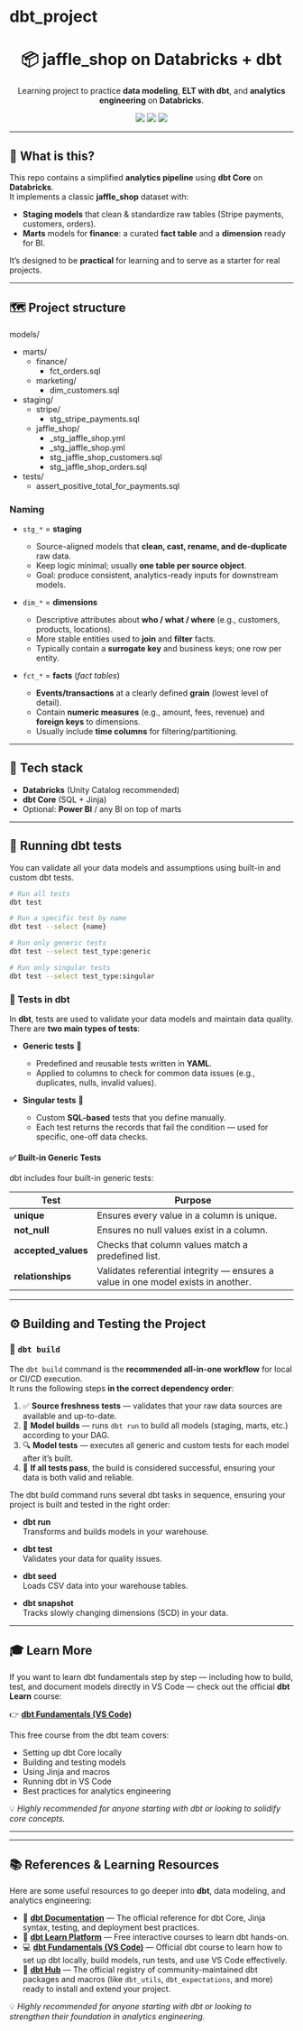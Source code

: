 # dbt_project

<h1 align="center">📦 jaffle_shop on Databricks + dbt</h1>

<p align="center">
  Learning project to practice <b>data modeling</b>, <b>ELT with dbt</b>, and <b>analytics engineering</b> on <b>Databricks</b>.
</p>

<p align="center">
  <img src="https://img.shields.io/badge/dbt-SQL%20models-ea5252?logo=dbt&logoColor=white" />
  <img src="https://img.shields.io/badge/Databricks-Lakehouse-ff3621?logo=databricks&logoColor=white" />
  <img src="https://img.shields.io/badge/Orchestration-CLI-blue" />
</p>

---

## 🚀 What is this?

This repo contains a simplified **analytics pipeline** using **dbt Core** on **Databricks**.  
It implements a classic **jaffle_shop** dataset with:

- **Staging models** that clean & standardize raw tables (Stripe payments, customers, orders).
- **Marts** models for **finance**: a curated **fact table** and a **dimension** ready for BI.

It’s designed to be **practical** for learning and to serve as a starter for real projects.

---

## 🗺️ Project structure

models/
- marts/
  - finance/
    - fct_orders.sql
  - marketing/
    - dim_customers.sql
- staging/
  - stripe/
    - stg_stripe_payments.sql
  - jaffle_shop/
    - _stg_jaffle_shop.yml
    - _stg_jaffle_shop.yml
    - stg_jaffle_shop_customers.sql
    - stg_jaffle_shop_orders.sql
- tests/
  - assert_positive_total_for_payments.sql


### Naming

- `stg_*` = **staging**
  - Source-aligned models that **clean, cast, rename, and de-duplicate** raw data.
  - Keep logic minimal; usually **one table per source object**.
  - Goal: produce consistent, analytics-ready inputs for downstream models.

- `dim_*` = **dimensions**
  - Descriptive attributes about **who / what / where** (e.g., customers, products, locations).
  - More stable entities used to **join** and **filter** facts.
  - Typically contain a **surrogate key** and business keys; one row per entity.

- `fct_*` = **facts** (*fact tables*)
  - **Events/transactions** at a clearly defined **grain** (lowest level of detail).
  - Contain **numeric measures** (e.g., amount, fees, revenue) and **foreign keys** to dimensions.
  - Usually include **time columns** for filtering/partitioning.
    
---

## 🧰 Tech stack

- **Databricks** (Unity Catalog recommended)
- **dbt Core** (SQL + Jinja)
- Optional: **Power BI** / any BI on top of marts

---

## 🧪 Running dbt tests

You can validate all your data models and assumptions using built-in and custom dbt tests.

```bash
# Run all tests
dbt test

# Run a specific test by name
dbt test --select {name}

# Run only generic tests
dbt test --select test_type:generic

# Run only singular tests
dbt test --select test_type:singular
```

### 🧪 Tests in dbt

In **dbt**, tests are used to validate your data models and maintain data quality.  
There are **two main types of tests**:

- **Generic tests** 🧱  
  - Predefined and reusable tests written in **YAML**.  
  - Applied to columns to check for common data issues (e.g., duplicates, nulls, invalid values).  

- **Singular tests** 🎯  
  - Custom **SQL-based** tests that you define manually.  
  - Each test returns the records that fail the condition — used for specific, one-off data checks.

#### ✅ Built-in Generic Tests

dbt includes four built-in generic tests:

| Test | Purpose |
|------|----------|
| **unique** | Ensures every value in a column is unique. |
| **not_null** | Ensures no null values exist in a column. |
| **accepted_values** | Checks that column values match a predefined list. |
| **relationships** | Validates referential integrity — ensures a value in one model exists in another. |

--- 

## ⚙️ Building and Testing the Project

### 🧩 `dbt build`

The `dbt build` command is the **recommended all-in-one workflow** for local or CI/CD execution.  
It runs the following steps **in the correct dependency order**:

1. ✅ **Source freshness tests** — validates that your raw data sources are available and up-to-date.  
2. 🧱 **Model builds** — runs `dbt run` to build all models (staging, marts, etc.) according to your DAG.  
3. 🔍 **Model tests** — executes all generic and custom tests for each model after it’s built.  
4. 💚 **If all tests pass**, the build is considered successful, ensuring your data is both valid and reliable.

The dbt build command runs several dbt tasks in sequence, ensuring your project is built and tested in the right order:

- **dbt run**  
  Transforms and builds models in your warehouse.

- **dbt test**  
  Validates your data for quality issues.

- **dbt seed**  
  Loads CSV data into your warehouse tables.

- **dbt snapshot**  
  Tracks slowly changing dimensions (SCD) in your data.

---

## 🎓 Learn More

If you want to learn dbt fundamentals step by step — including how to build, test, and document models directly in VS Code — check out the official **dbt Learn** course:

👉 [**dbt Fundamentals (VS Code)**](https://learn.getdbt.com/courses/dbt-fundamentals-vs-code)

This free course from the dbt team covers:
- Setting up dbt Core locally  
- Building and testing models  
- Using Jinja and macros  
- Running dbt in VS Code  
- Best practices for analytics engineering  

💡 *Highly recommended for anyone starting with dbt or looking to solidify core concepts.*

---

---

## 📚 References & Learning Resources

Here are some useful resources to go deeper into **dbt**, data modeling, and analytics engineering:

- 📘 [**dbt Documentation**](https://docs.getdbt.com/) — The official reference for dbt Core, Jinja syntax, testing, and deployment best practices.  
- 🧠 [**dbt Learn Platform**](https://learn.getdbt.com/) — Free interactive courses to learn dbt hands-on.  
- 💻 [**dbt Fundamentals (VS Code)**](https://learn.getdbt.com/courses/dbt-fundamentals-vs-code) — Official dbt course to learn how to set up dbt locally, build models, run tests, and use VS Code effectively.  
- 🧩 [**dbt Hub**](https://hub.getdbt.com/) — The official registry of community-maintained dbt packages and macros (like `dbt_utils`, `dbt_expectations`, and more) ready to install and extend your project.  

💡 *Highly recommended for anyone starting with dbt or looking to strengthen their foundation in analytics engineering.*
